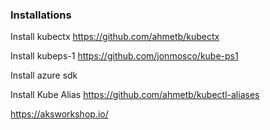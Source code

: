 ### Installations
Install kubectx  https://github.com/ahmetb/kubectx</p>
Install kubeps-1 https://github.com/jonmosco/kube-ps1</p>
Install azure sdk </p>
Install Kube Alias https://github.com/ahmetb/kubectl-aliases</p>

https://aksworkshop.io/

